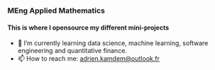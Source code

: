 ### MEng Applied Mathematics

#### This is where I opensource my different mini-projects

- 🌱 I’m currently learning data science, machine learning, software engineering and quantitative finance.
- 📫 How to reach me: adrien.kamdem@outlook.fr

